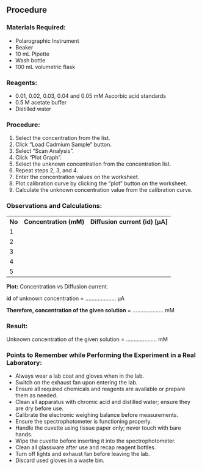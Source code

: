 ## Procedure

<h3>Materials Required:</h3>
<ul>
  <li>Polarographic Instrument</li>
  <li>Beaker</li>
  <li>10 mL Pipette</li>
  <li>Wash bottle</li>
  <li>100 mL volumetric flask</li>
</ul>

<h3>Reagents:</h3>
<ul>
  <li>0.01, 0.02, 0.03, 0.04 and 0.05 mM Ascorbic acid standards</li>
  <li>0.5 M acetate buffer</li>
  <li>Distilled water</li>
</ul>

<h3>Procedure:</h3>
<ol>
  <li>Select the concentration from the list.</li>
  <li>Click “Load Cadmium Sample” button.</li>
  <li>Select “Scan Analysis”.</li>
  <li>Click “Plot Graph”.</li>
  <li>Select the unknown concentration from the concentration list.</li>
  <li>Repeat steps 2, 3, and 4.</li>
  <li>Enter the concentration values on the worksheet.</li>
  <li>Plot calibration curve by clicking the “plot” button on the worksheet.</li>
  <li>Calculate the unknown concentration value from the calibration curve.</li>
</ol>

<h3>Observations and Calculations:</h3>
<table>
  <tr>
    <th>No</th>
    <th>Concentration (mM)</th>
    <th>Diffusion current (id) [μA]</th>
  </tr>
  <tr><td>1</td><td></td><td></td></tr>
  <tr><td>2</td><td></td><td></td></tr>
  <tr><td>3</td><td></td><td></td></tr>
  <tr><td>4</td><td></td><td></td></tr>
  <tr><td>5</td><td></td><td></td></tr>
</table>

<p><strong>Plot:</strong> Concentration vs Diffusion current.</p>
<p><strong>id</strong> of unknown concentration = .................... μA</p>
<p><strong>Therefore, concentration of the given solution</strong> = .................... mM</p>

<h3>Result:</h3>
<p>Unknown concentration of the given solution = .................... mM</p>

<h3>Points to Remember while Performing the Experiment in a Real Laboratory:</h3>
<ul>
  <li>Always wear a lab coat and gloves when in the lab.</li>
  <li>Switch on the exhaust fan upon entering the lab.</li>
  <li>Ensure all required chemicals and reagents are available or prepare them as needed.</li>
  <li>Clean all apparatus with chromic acid and distilled water; ensure they are dry before use.</li>
  <li>Calibrate the electronic weighing balance before measurements.</li>
  <li>Ensure the spectrophotometer is functioning properly.</li>
  <li>Handle the cuvette using tissue paper only; never touch with bare hands.</li>
  <li>Wipe the cuvette before inserting it into the spectrophotometer.</li>
  <li>Clean all glassware after use and recap reagent bottles.</li>
  <li>Turn off lights and exhaust fan before leaving the lab.</li>
  <li>Discard used gloves in a waste bin.</li>
</ul>
